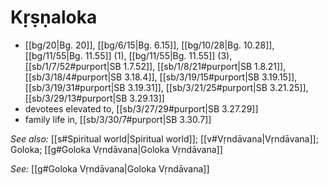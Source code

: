 # Kṛṣṇaloka

*  [[bg/20|Bg. 20]], [[bg/6/15|Bg. 6.15]], [[bg/10/28|Bg. 10.28]], [[bg/11/55|Bg. 11.55]] (1), [[bg/11/55|Bg. 11.55]] (3), [[sb/1/7/52#purport|SB 1.7.52]], [[sb/1/8/21#purport|SB 1.8.21]], [[sb/3/18/4#purport|SB 3.18.4]], [[sb/3/19/15#purport|SB 3.19.15]], [[sb/3/19/31#purport|SB 3.19.31]], [[sb/3/21/25#purport|SB 3.21.25]], [[sb/3/29/13#purport|SB 3.29.13]]
* devotees elevated to, [[sb/3/27/29#purport|SB 3.27.29]]
* family life in, [[sb/3/30/7#purport|SB 3.30.7]]

*See also:* [[s#Spiritual world|Spiritual world]]; [[v#Vṛndāvana|Vṛndāvana]]; Goloka; [[g#Goloka Vṛndāvana|Goloka Vṛndāvana]]

*See:* [[g#Goloka Vṛndāvana|Goloka Vṛndāvana]]
